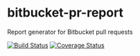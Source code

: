# bitbucket-pr-report
Report generator for Bitbucket pull requests

[![Build Status](https://travis-ci.org/ngeor/bitbucket-pr-report.svg?branch=master)](https://travis-ci.org/ngeor/bitbucket-pr-report)
[![Coverage Status](https://coveralls.io/repos/github/ngeor/bitbucket-pr-report/badge.svg?branch=master)](https://coveralls.io/github/ngeor/bitbucket-pr-report?branch=master)
